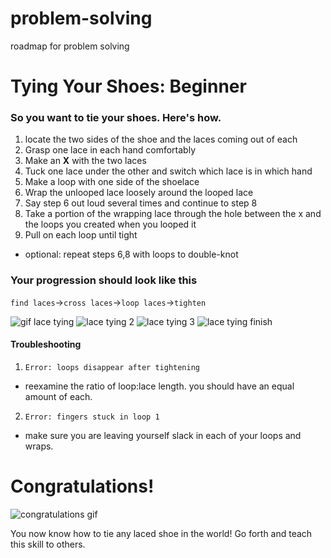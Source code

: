 # problem-solving
roadmap for problem solving

# Tying Your Shoes: Beginner

### So you want to tie your shoes. Here's how.

1. locate the two sides of the shoe and the laces coming out of each
2. Grasp one lace in each hand comfortably
3. Make an **X** with the two laces
4. Tuck one lace under the other and switch which lace is in which hand
5. Make a loop with one side of the shoelace
6. Wrap the unlooped lace loosely around the looped lace 
7. Say step 6 out loud several times and continue to step 8
8. Take a portion of the wrapping lace through the hole between the x and the loops you created when you looped it
9. Pull on each loop until tight
  - optional: repeat steps 6,8 with loops to double-knot

### Your progression should look like this

`find laces`->`cross laces`->`loop laces`->`tighten`

![gif lace tying](https://media.giphy.com/media/l5COiDVtw4yHe/giphy.gif)
![lace tying 2](https://3.bp.blogspot.com/-FGiSBRNlOvY/U1ORPOtT66I/AAAAAAAABxI/IAGFspugNAE/s1600/Step_2.jpg)
![lace tying 3](https://4.bp.blogspot.com/-EnOtPoWQUII/U1OZw5iu_zI/AAAAAAAABxk/REgex62MEjM/s1600/Step_3_incorrect.gif)
![lace tying finish](https://4.bp.blogspot.com/-0X9HdFSwebQ/U1YW7-CMWGI/AAAAAAAABy0/qVhbn8ESK0c/s1600/Step_4_angle.gif)

#### Troubleshooting

1. `Error: loops disappear after tightening`
  - reexamine the ratio of loop:lace length. you should have an equal amount of each.
2. `Error: fingers stuck in loop 1`
  - make sure you are leaving yourself slack in each of your loops and wraps.
  
  
# Congratulations!
![congratulations gif](http://i.imgur.com/s9bPVaK.gif)

You now know how to tie any laced shoe in the world! Go forth and teach this skill to others.


